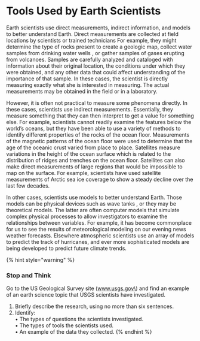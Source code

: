 # Tools Used by Earth Scientists

Earth scientists use direct measurements, indirect information, and models to better understand Earth. Direct measurements are collected at field locations by scientists or trained technicians For example, they might determine the type of rocks present to create a geologic map, collect water samples from drinking water wells , or gather samples of gases erupting from volcanoes. Samples are carefully analyzed and cataloged with information about their original location, the conditions under which they were obtained, and any other data that could affect understanding of the importance of that sample. In these cases, the scientist is directly measuring exactly what she is interested in measuring. The actual measurements may be obtained in the field or in a laboratory. 

However, it is often not practical to measure some phenomena directly. In these cases, scientists use indirect measurements. Essentially, they measure something that they can then interpret to get a value for something else. For example, scientists cannot readily examine the features below the world’s oceans, but they have been able to use a variety of methods to identify different properties of the rocks of the ocean floor. Measurements of the magnetic patterns of the ocean floor were used to determine that the age of the oceanic crust varied from place to place. Satellites measure variations in the height of the ocean surface which is related to the distribution of ridges and trenches on the ocean floor. Satellites can also make direct measurements of large regions that would be impossible to map on the surface. For example, scientists have used satellite measurements of Arctic sea ice coverage to show a steady decline over the last few decades. 

In other cases, scientists use models to better understand Earth. Those models can be physical devices such as wave tanks , or they may be theoretical models. The latter are often computer models that simulate complex physical processes to allow investigators to examine the relationships between variables. For example, it has become commonplace for us to see the results of meteorological modeling on our evening news weather forecasts. Elsewhere atmospheric scientists use an array of models to predict the track of hurricanes, and ever more sophisticated models are being developed to predict future climate trends.

{% hint style="warning" %}
### Stop and Think

Go to the US Geological Survey site \(www.usgs.gov\) and find an example of an earth science topic that USGS scientists have investigated.   
1. Briefly describe the research, using no more than six sentences.   
2. Identify:   
• The types of questions the scientists investigated.   
• The types of tools the scientists used.   
• An example of the data they collected.
{% endhint %}

